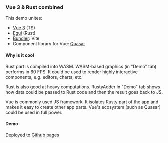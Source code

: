 ### Vue 3 & Rust combined

This demo unites:
- [Vue 3](https://vuejs.org/) (TS)
- [Egui](https://github.com/emilk/egui) (Rust)
- [Bundler](https://vitejs.dev/): Vite
- Component library for Vue: [Quasar](https://quasar.dev/)

#### Why is it cool

Rust part is compiled into WASM. WASM-based graphics (in "Demo" tab) performs in 60 FPS. It could be used to render
highly interactive components, e.g. editors, charts, etc.

Rust is also good at heavy computations. RustyAdder in "Demo" tab shows how data could be passed to Rust code and then the result goes back to JS.

Vue is commonly used JS framework. It isolates Rusty part of the app and makes it easy to create other app parts.
Vue's ecosystem (such as Quasar) could be used in full power.

#### Demo

Deployed to [Github pages](https://aufarzakiev.github.io/vue-rust-interop/)